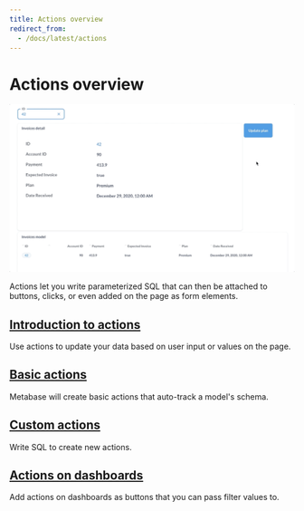 ```yaml
---
title: Actions overview
redirect_from:
  - /docs/latest/actions
---
```


# Actions overview

![An action updating a plan on a dashboard](./images/dashboard-action.gif)

Actions let you write parameterized SQL that can then be attached to buttons, clicks, or even added on the page as form elements.

## [Introduction to actions ](./introduction.md)

Use actions to update your data based on user input or values on the page.

## [Basic actions](./basic.md)

Metabase will create basic actions that auto-track a model's schema.

## [Custom actions](./custom.md)

Write SQL to create new actions.

## [Actions on dashboards](../dashboards/actions.md)

Add actions on dashboards as buttons that you can pass filter values to.
